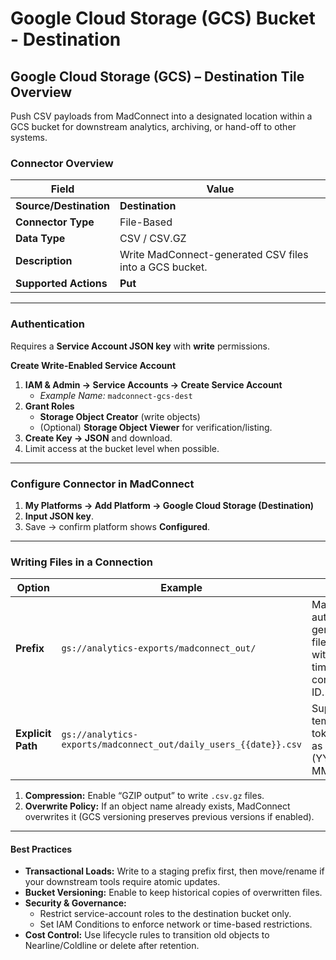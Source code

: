 # Google Cloud Storage (GCS) Bucket - Destination

## Google Cloud Storage (GCS) – **Destination** Tile Overview

Push CSV payloads from MadConnect into a designated location within a GCS bucket for downstream analytics, archiving, or hand-off to other systems.

### **Connector Overview**

| Field                  | Value                                                   |
| ---------------------- | ------------------------------------------------------- |
| **Source/Destination** | **Destination**                                         |
| **Connector Type**     | File-Based                                              |
| **Data Type**          | CSV / CSV.GZ                                            |
| **Description**        | Write MadConnect-generated CSV files into a GCS bucket. |
| **Supported Actions**  | **Put**                                                 |

***

### **Authentication**

Requires a **Service Account JSON key** with **write** permissions.

**Create Write-Enabled Service Account**

1. **IAM & Admin → Service Accounts → Create Service Account**
   * _Example Name:_ `madconnect-gcs-dest`
2. **Grant Roles**
   * **Storage Object Creator** (write objects)
   * (Optional) **Storage Object Viewer** for verification/listing.
3. **Create Key → JSON** and download.
4. Limit access at the bucket level when possible.

***

### **Configure Connector in MadConnect**

1. **My Platforms → Add Platform → Google Cloud Storage (Destination)**
2. **Input JSON key**.
3. Save → confirm platform shows **Configured**.

***

### **Writing Files in a Connection**

| Option            | Example                                                          | Notes                                                               |
| ----------------- | ---------------------------------------------------------------- | ------------------------------------------------------------------- |
| **Prefix**        | `gs://analytics-exports/madconnect_out/`                         | MadConnect auto-generates filenames with timestamp + connection ID. |
| **Explicit Path** | `gs://analytics-exports/madconnect_out/daily_users_{{date}}.csv` | Supports template tokens such as `{{date}}` (YYYY-MM-DD).           |

1. **Compression:** Enable “GZIP output” to write `.csv.gz` files.
2. **Overwrite Policy:** If an object name already exists, MadConnect overwrites it (GCS versioning preserves previous versions if enabled).

***

#### **Best Practices**

* **Transactional Loads:** Write to a staging prefix first, then move/rename if your downstream tools require atomic updates.
* **Bucket Versioning:** Enable to keep historical copies of overwritten files.
* **Security & Governance:**
  * Restrict service-account roles to the destination bucket only.
  * Set IAM Conditions to enforce network or time-based restrictions.
* **Cost Control:** Use lifecycle rules to transition old objects to Nearline/Coldline or delete after retention.
